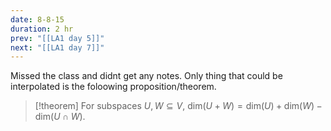```yaml
---
date: 8-8-15
duration: 2 hr
prev: "[[LA1 day 5]]"
next: "[[LA1 day 7]]"
---
```

Missed the class and didnt get any notes. Only thing that could be interpolated is the foloowing proposition/theorem.

>[!theorem] 
> For subspaces $U,W\subseteq V$, $\mathrm{dim}(U+W)=\mathrm{dim}(U)+\mathrm{dim}(W)-\mathrm{dim}(U\cap W)$.